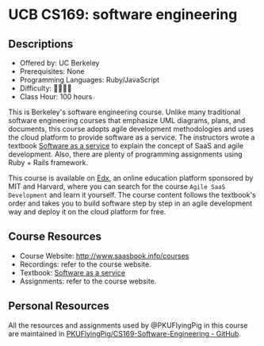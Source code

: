 # UCB CS169: software engineering

## Descriptions

- Offered by: UC Berkeley
- Prerequisites: None
- Programming Languages: Ruby/JavaScript
- Difficulty: 🌟🌟🌟🌟
- Class Hour: 100 hours

This is Berkeley's software engineering course. Unlike many traditional software engineering courses that emphasize UML diagrams, plans, and documents, this course adopts agile development methodologies and uses the cloud platform to provide software as a service. The instructors wrote a textbook [Software as a service](https://github.com/PKUFlyingPig/CS169-Software-Engineering/blob/master/saasbook.pdf) to explain the concept of SaaS and agile development. Also, there are plenty of programming assignments using Ruby + Rails framework.

This course is available on [Edx](https://www.edx.org/), an online education platform sponsored by MIT and Harvard, where you can search for the course `Agile SaaS Development` and learn it yourself. The course content follows the textbook's order and takes you to build software step by step in an agile development way and deploy it on the cloud platform for free.

## Course Resources

- Course Website: <http://www.saasbook.info/courses>
- Recordings: refer to the course website.
- Textbook: [Software as a service](https://github.com/PKUFlyingPig/CS169-Software-Engineering/blob/master/saasbook.pdf)
- Assignments: refer to the course website.

## Personal Resources

All the resources and assignments used by @PKUFlyingPig in this course are maintained in [PKUFlyingPig/CS169-Software-Engineering - GitHub](https://github.com/PKUFlyingPig/CS169-Software-Engineering).

